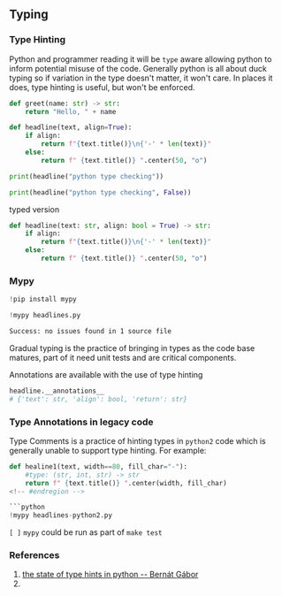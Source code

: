 ## Typing




### Type Hinting

Python and programmer reading it will be `type` aware allowing python to inform potential misuse of the code. Generally python is all about duck typing so if variation in the type doesn't matter, it won't care. In places it does, type hinting is useful, but won't be enforced.

```python
def greet(name: str) -> str:
    return "Hello, " + name
```

```python
def headline(text, align=True):
    if align:
        return f"{text.title()}\n{'-' * len(text)}"
    else:
        return f" {text.title()} ".center(50, "o")
```

```python
print(headline("python type checking"))
```

```python
print(headline("python type checking", False))
```

typed version

```python
def headline(text: str, align: bool = True) -> str:
    if align:
        return f"{text.title()}\n{'-' * len(text)}"
    else:
        return f" {text.title()} ".center(50, "o")
```

### Mypy

```python
!pip install mypy
```

```python
!mypy headlines.py
```

<!-- #region -->
```bash
Success: no issues found in 1 source file
```
<!-- #endregion -->

Gradual typing is the practice of bringing in types as the code base matures, part of it need unit tests and are critical components.


Annotations are available with the use of type hinting

```python
headline.__annotations__
# {'text': str, 'align': bool, 'return': str}
```

### Type Annotations in legacy code

<!-- #region -->
Type Comments is a practice of hinting types in `python2` code which is generally unable to support type hinting. For example:

```python
def healine1(text, width==80, fill_char="-"):
    #type: (str, int, str) -> str
    return f" {text.title()} ".center(width, fill_char)
<!-- #endregion -->

```python
!mypy headlines-python2.py
```

`[ ]` `mypy` could be run as part of `make test`


### References

1. [the state of type hints in python -- Bernát Gábor](https://bernat.tech/posts/the-state-of-type-hints-in-python)
2. 
